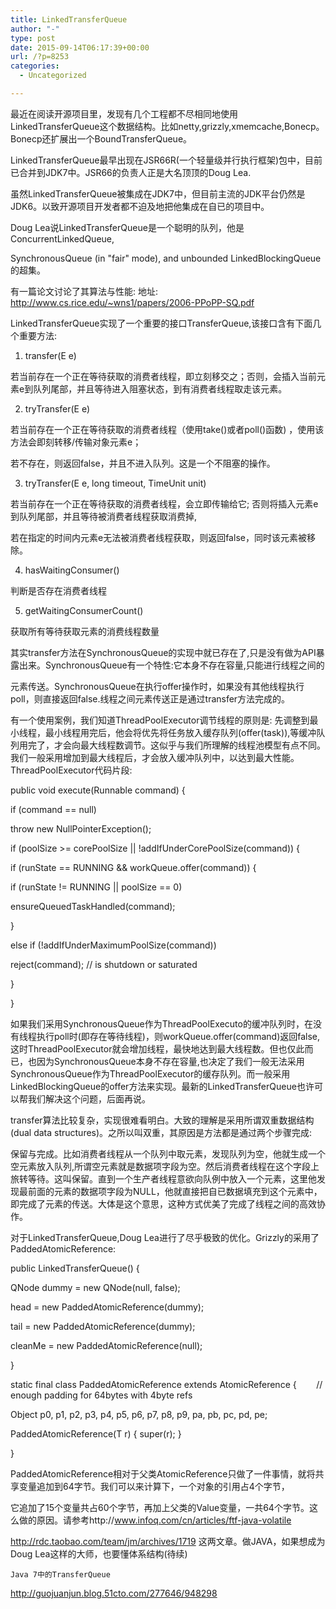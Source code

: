 ```yaml
---
title: LinkedTransferQueue
author: "-"
type: post
date: 2015-09-14T06:17:39+00:00
url: /?p=8253
categories:
  - Uncategorized

---
```

最近在阅读开源项目里，发现有几个工程都不尽相同地使用LinkedTransferQueue这个数据结构。比如netty,grizzly,xmemcache,Bonecp。Bonecp还扩展出一个BoundTransferQueue。
  
LinkedTransferQueue最早出现在JSR66R(一个轻量级并行执行框架)包中，目前已合并到JDK7中。JSR66的负责人正是大名顶顶的Doug Lea.
  
虽然LinkedTransferQueue被集成在JDK7中，但目前主流的JDK平台仍然是JDK6。以致开源项目开发者都不迫及地把他集成在自已的项目中。
  
Doug Lea说LinkedTransferQueue是一个聪明的队列，他是ConcurrentLinkedQueue,
  
SynchronousQueue (in "fair" mode), and unbounded LinkedBlockingQueue的超集。

有一篇论文讨论了其算法与性能: 地址: http://www.cs.rice.edu/~wns1/papers/2006-PPoPP-SQ.pdf

LinkedTransferQueue实现了一个重要的接口TransferQueue,该接口含有下面几个重要方法: 
  
1. transfer(E e)
  
若当前存在一个正在等待获取的消费者线程，即立刻移交之；否则，会插入当前元素e到队列尾部，并且等待进入阻塞状态，到有消费者线程取走该元素。
  
2. tryTransfer(E e)
  
若当前存在一个正在等待获取的消费者线程（使用take()或者poll()函数) ，使用该方法会即刻转移/传输对象元素e；
  
若不存在，则返回false，并且不进入队列。这是一个不阻塞的操作。
  
3. tryTransfer(E e, long timeout, TimeUnit unit)
  
若当前存在一个正在等待获取的消费者线程，会立即传输给它; 否则将插入元素e到队列尾部，并且等待被消费者线程获取消费掉,
  
若在指定的时间内元素e无法被消费者线程获取，则返回false，同时该元素被移除。
  
4. hasWaitingConsumer()
  
判断是否存在消费者线程
  
5. getWaitingConsumerCount()
  
获取所有等待获取元素的消费线程数量

其实transfer方法在SynchronousQueue的实现中就已存在了,只是没有做为API暴露出来。SynchronousQueue有一个特性:它本身不存在容量,只能进行线程之间的
  
元素传送。SynchronousQueue在执行offer操作时，如果没有其他线程执行poll，则直接返回false.线程之间元素传送正是通过transfer方法完成的。

有一个使用案例，我们知道ThreadPoolExecutor调节线程的原则是: 先调整到最小线程，最小线程用完后，他会将优先将任务放入缓存队列(offer(task)),等缓冲队列用完了，才会向最大线程数调节。这似乎与我们所理解的线程池模型有点不同。我们一般采用增加到最大线程后，才会放入缓冲队列中，以达到最大性能。ThreadPoolExecutor代码片段: 

public void execute(Runnable command) {
  
if (command == null)
  
throw new NullPointerException();
  
if (poolSize >= corePoolSize || !addIfUnderCorePoolSize(command)) {
  
if (runState == RUNNING && workQueue.offer(command)) {
  
if (runState != RUNNING || poolSize == 0)
  
ensureQueuedTaskHandled(command);
  
}
  
else if (!addIfUnderMaximumPoolSize(command))
  
reject(command); // is shutdown or saturated
  
}
  
}
  
如果我们采用SynchronousQueue作为ThreadPoolExecuto的缓冲队列时，在没有线程执行poll时(即存在等待线程)，则workQueue.offer(command)返回false,这时ThreadPoolExecutor就会增加线程，最快地达到最大线程数。但也仅此而已，也因为SynchronousQueue本身不存在容量,也决定了我们一般无法采用SynchronousQueue作为ThreadPoolExecutor的缓存队列。而一般采用LinkedBlockingQueue的offer方法来实现。最新的LinkedTransferQueue也许可以帮我们解决这个问题，后面再说。

transfer算法比较复杂，实现很难看明白。大致的理解是采用所谓双重数据结构(dual data structures)。之所以叫双重，其原因是方法都是通过两个步骤完成: 
  
保留与完成。比如消费者线程从一个队列中取元素，发现队列为空，他就生成一个空元素放入队列,所谓空元素就是数据项字段为空。然后消费者线程在这个字段上旅转等待。这叫保留。直到一个生产者线程意欲向队例中放入一个元素，这里他发现最前面的元素的数据项字段为NULL，他就直接把自已数据填充到这个元素中，即完成了元素的传送。大体是这个意思，这种方式优美了完成了线程之间的高效协作。

对于LinkedTransferQueue,Doug Lea进行了尽乎极致的优化。Grizzly的采用了PaddedAtomicReference: 
  
public LinkedTransferQueue() {
  
QNode dummy = new QNode(null, false);
  
head = new PaddedAtomicReference<QNode>(dummy);
  
tail = new PaddedAtomicReference<QNode>(dummy);
  
cleanMe = new PaddedAtomicReference<QNode>(null);
  
}
  
static final class PaddedAtomicReference<T> extends AtomicReference<T> {        // enough padding for 64bytes with 4byte refs
  
Object p0, p1, p2, p3, p4, p5, p6, p7, p8, p9, pa, pb, pc, pd, pe;
  
PaddedAtomicReference(T r) { super(r); }
  
}
  
PaddedAtomicReference相对于父类AtomicReference只做了一件事情，就将共享变量追加到64字节。我们可以来计算下，一个对象的引用占4个字节，
  
它追加了15个变量共占60个字节，再加上父类的Value变量，一共64个字节。这么做的原因。请参考http://www.infoq.com/cn/articles/ftf-java-volatile
  
http://rdc.taobao.com/team/jm/archives/1719 这两文章。做JAVA，如果想成为Doug Lea这样的大师，也要懂体系结构(待续)


  
    Java 7中的TransferQueue
  




http://guojuanjun.blog.51cto.com/277646/948298